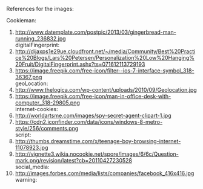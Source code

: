 References for the images:

Cookieman:</br>
1. http://www.datemplate.com/postpic/2013/03/gingerbread-man-running_236832.jpg</br>
digitalFingerprint:</br>
2. http://dijaxps1e29ue.cloudfront.net/~/media/Community/Best%20Practice%20Blogs/Lars%20Petersen/Personalization%20Low%20Hanging%20Fruit/DigitalFingerprint.ashx?ts=071612113729193</br>
3. https://image.freepik.com/free-icon/filter--ios-7-interface-symbol_318-36367.png</br>
geoLocation:</br>
4. http://www.thelogica.com/wp-content/uploads/2010/09/Geolocation.jpg</br>
5. https://image.freepik.com/free-icon/man-in-office-desk-with-computer_318-29805.png</br>
internet-cookies:</br>
6. http://worldartsme.com/images/spy-secret-agent-clipart-1.jpg</br>
7. https://cdn2.iconfinder.com/data/icons/windows-8-metro-style/256/comments.png</br>
script:</br>
8. http://thumbs.dreamstime.com/x/teenage-boy-browsing-internet-11078923.jpg</br>
9. http://vignette3.wikia.nocookie.net/spore/images/6/6c/Question-mark.png/revision/latest?cb=20110427230528</br>
social_media:</br>
10. http://images.forbes.com/media/lists/companies/facebook_416x416.jpg</br>
warning:
